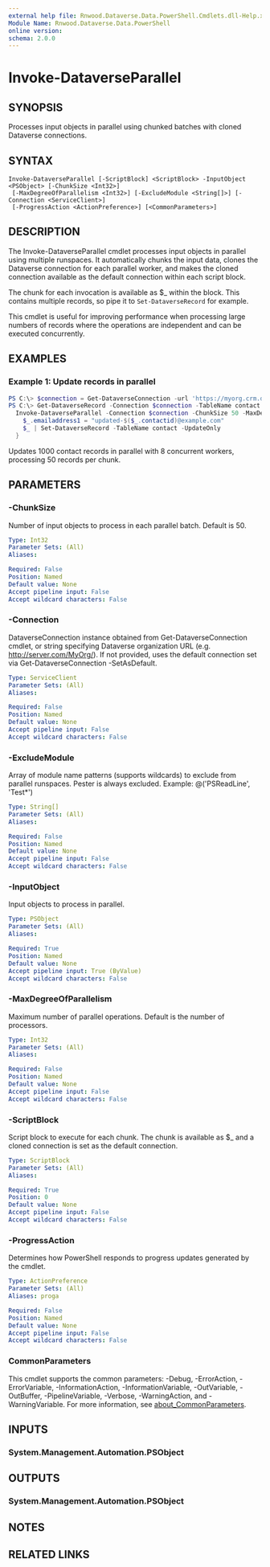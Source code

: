 ```yaml
---
external help file: Rnwood.Dataverse.Data.PowerShell.Cmdlets.dll-Help.xml
Module Name: Rnwood.Dataverse.Data.PowerShell
online version:
schema: 2.0.0
---
```


# Invoke-DataverseParallel

## SYNOPSIS
Processes input objects in parallel using chunked batches with cloned Dataverse connections.

## SYNTAX

```
Invoke-DataverseParallel [-ScriptBlock] <ScriptBlock> -InputObject <PSObject> [-ChunkSize <Int32>]
 [-MaxDegreeOfParallelism <Int32>] [-ExcludeModule <String[]>] [-Connection <ServiceClient>]
 [-ProgressAction <ActionPreference>] [<CommonParameters>]
```

## DESCRIPTION
The Invoke-DataverseParallel cmdlet processes input objects in parallel using multiple runspaces.
It automatically chunks the input data, clones the Dataverse connection for each parallel worker, and makes the cloned connection available as the default connection within each script block.

The chunk for each invocation is available as $_ within the block. This contains multiple records, so pipe it to `Set-DataverseRecord` for example.

This cmdlet is useful for improving performance when processing large numbers of records where the operations are independent and can be executed concurrently.

## EXAMPLES

### Example 1: Update records in parallel
```powershell
PS C:\> $connection = Get-DataverseConnection -url 'https://myorg.crm.dynamics.com' -ClientId $env:CLIENT_ID -ClientSecret $env:CLIENT_SECRET
PS C:\> Get-DataverseRecord -Connection $connection -TableName contact -Top 1000 |
  Invoke-DataverseParallel -Connection $connection -ChunkSize 50 -MaxDegreeOfParallelism 8 -ScriptBlock {
    $_.emailaddress1 = "updated-$($_.contactid)@example.com"
    $_ | Set-DataverseRecord -TableName contact -UpdateOnly
  }
```

Updates 1000 contact records in parallel with 8 concurrent workers, processing 50 records per chunk.

## PARAMETERS

### -ChunkSize
Number of input objects to process in each parallel batch.
Default is 50.

```yaml
Type: Int32
Parameter Sets: (All)
Aliases:

Required: False
Position: Named
Default value: None
Accept pipeline input: False
Accept wildcard characters: False
```

### -Connection
DataverseConnection instance obtained from Get-DataverseConnection cmdlet, or string specifying Dataverse organization URL (e.g.
http://server.com/MyOrg/).
If not provided, uses the default connection set via Get-DataverseConnection -SetAsDefault.

```yaml
Type: ServiceClient
Parameter Sets: (All)
Aliases:

Required: False
Position: Named
Default value: None
Accept pipeline input: False
Accept wildcard characters: False
```

### -ExcludeModule
Array of module name patterns (supports wildcards) to exclude from parallel runspaces. Pester is always excluded. Example: @('PSReadLine', 'Test*')

```yaml
Type: String[]
Parameter Sets: (All)
Aliases:

Required: False
Position: Named
Default value: None
Accept pipeline input: False
Accept wildcard characters: False
```

### -InputObject
Input objects to process in parallel.

```yaml
Type: PSObject
Parameter Sets: (All)
Aliases:

Required: True
Position: Named
Default value: None
Accept pipeline input: True (ByValue)
Accept wildcard characters: False
```

### -MaxDegreeOfParallelism
Maximum number of parallel operations.
Default is the number of processors.

```yaml
Type: Int32
Parameter Sets: (All)
Aliases:

Required: False
Position: Named
Default value: None
Accept pipeline input: False
Accept wildcard characters: False
```

### -ScriptBlock
Script block to execute for each chunk.
The chunk is available as $_ and a cloned connection is set as the default connection.

```yaml
Type: ScriptBlock
Parameter Sets: (All)
Aliases:

Required: True
Position: 0
Default value: None
Accept pipeline input: False
Accept wildcard characters: False
```

### -ProgressAction
Determines how PowerShell responds to progress updates generated by the cmdlet.

```yaml
Type: ActionPreference
Parameter Sets: (All)
Aliases: proga

Required: False
Position: Named
Default value: None
Accept pipeline input: False
Accept wildcard characters: False
```

### CommonParameters
This cmdlet supports the common parameters: -Debug, -ErrorAction, -ErrorVariable, -InformationAction, -InformationVariable, -OutVariable, -OutBuffer, -PipelineVariable, -Verbose, -WarningAction, and -WarningVariable. For more information, see [about_CommonParameters](http://go.microsoft.com/fwlink/?LinkID=113216).

## INPUTS

### System.Management.Automation.PSObject
## OUTPUTS

### System.Management.Automation.PSObject
## NOTES

## RELATED LINKS
